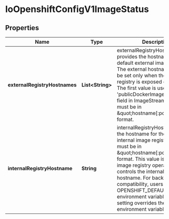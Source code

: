 
# IoOpenshiftConfigV1ImageStatus

## Properties
Name | Type | Description | Notes
------------ | ------------- | ------------- | -------------
**externalRegistryHostnames** | **List&lt;String&gt;** | externalRegistryHostnames provides the hostnames for the default external image registry. The external hostname should be set only when the image registry is exposed externally. The first value is used in &#39;publicDockerImageRepository&#39; field in ImageStreams. The value must be in \&quot;hostname[:port]\&quot; format. |  [optional]
**internalRegistryHostname** | **String** | internalRegistryHostname sets the hostname for the default internal image registry. The value must be in \&quot;hostname[:port]\&quot; format. This value is set by the image registry operator which controls the internal registry hostname. For backward compatibility, users can still use OPENSHIFT_DEFAULT_REGISTRY environment variable but this setting overrides the environment variable. |  [optional]



